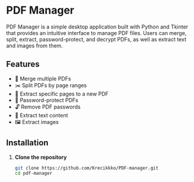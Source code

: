 # PDF Manager

PDF Manager is a simple desktop application built with Python and Tkinter that provides an intuitive interface to manage PDF files. Users can merge, split, extract, password-protect, and decrypt PDFs, as well as extract text and images from them.

## Features

- 📎 Merge multiple PDFs
- ✂️ Split PDFs by page ranges
- 📄 Extract specific pages to a new PDF
- 🔐 Password-protect PDFs
- 🔓 Remove PDF passwords
- 📝 Extract text content
- 🖼 Extract images

## Installation

1. **Clone the repository**
   ```bash
   git clone https://github.com/Krecikkko/PDF-manager.git
   cd pdf-manager
   
